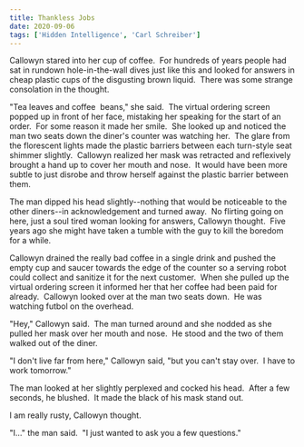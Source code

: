 ```yaml
---
title: Thankless Jobs
date: 2020-09-06
tags: ['Hidden Intelligence', 'Carl Schreiber']
---
```


Callowyn stared into her cup of coffee.  For hundreds of years people had sat in rundown hole-in-the-wall dives just like this and looked for answers in cheap plastic cups of the disgusting brown liquid.  There was some strange consolation in the thought.

"Tea leaves and coffee  beans," she said.  The virtual ordering screen popped up in front of her face, mistaking her speaking for the start of an order.  For some reason it made her smile.  She looked up and noticed the man two seats down the diner's counter was watching her.  The glare from the florescent lights made the plastic barriers between each turn-style seat shimmer slightly.  Callowyn realized her mask was retracted and reflexively brought a hand up to cover her mouth and nose.  It would have been more subtle to just disrobe and throw herself against the plastic barrier between them.

The man dipped his head slightly--nothing that would be noticeable to the other diners--in acknowledgement and turned away.  No flirting going on here, just a soul tired woman looking for answers, Callowyn thought.  Five years ago she might have taken a tumble with the guy to kill the boredom for a while.

Callowyn drained the really bad coffee in a single drink and pushed the empty cup and saucer towards the edge of the counter so a serving robot could collect and sanitize it for the next customer.  When she pulled up the virtual ordering screen it informed her that her coffee had been paid for already.  Callowyn looked over at the man two seats down.  He was watching futbol on the overhead.

"Hey," Callowyn said.  The man turned around and she nodded as she pulled her mask over her mouth and nose.  He stood and the two of them walked out of the diner.

"I don't live far from here," Callowyn said, "but you can't stay over.  I have to work tomorrow."

The man looked at her slightly perplexed and cocked his head.  After a few seconds, he blushed.  It made the black of his mask stand out.

I am really rusty, Callowyn thought.

"I..." the man said.  "I just wanted to ask you a few questions."
